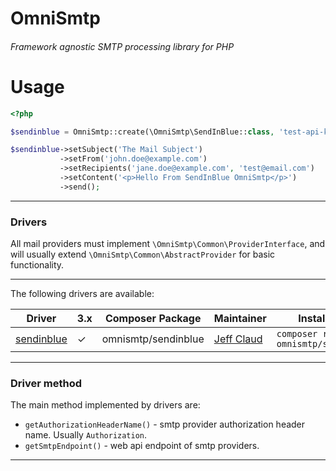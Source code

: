 # OmniSmtp

###### Framework agnostic SMTP processing library for PHP

# Usage

```php
<?php

$sendinblue = OmniSmtp::create(\OmniSmtp\SendInBlue::class, 'test-api-key');

$sendinblue->setSubject('The Mail Subject')
           ->setFrom('john.doe@example.com')
           ->setRecipients('jane.doe@example.com', 'test@email.com')
           ->setContent('<p>Hello From SendInBlue OmniSmtp</p>')
           ->send();
```  
---
### Drivers
All mail providers must implement `\OmniSmtp\Common\ProviderInterface`, and will usually extend `\OmniSmtp\Common\AbstractProvider` for basic functionality.  

---
The following drivers are available:  

Driver | 3.x | Composer Package | Maintainer | Installation
--- | --- | --- | --- | ---
[sendinblue](https://github.com/crazymeeks/omnismtp-sendinblue) | ✓ | omnismtp/sendinblue | [Jeff Claud](https://github.com/crazymeeks) | `composer require omnismtp/sendinblue`  

---  
### Driver method  
The main method implemented by drivers are:  
- `getAuthorizationHeaderName()` - smtp provider authorization header name. Usually `Authorization`.  
- `getSmtpEndpoint()` - web api endpoint of smtp providers.  

---
